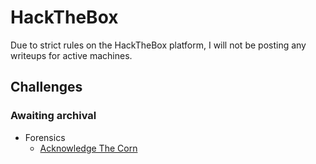 # HackTheBox

Due to strict rules on the HackTheBox platform, I will not be posting any writeups for active machines.

## Challenges

### Awaiting archival

- Forensics
  - [Acknowledge The Corn](https://app.hackthebox.com/challenges/acknowledge-the-corn)
